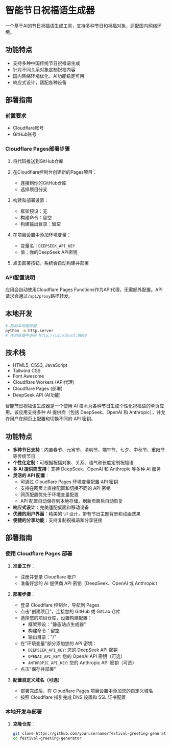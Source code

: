 # 智能节日祝福语生成器

一个基于AI的节日祝福语生成工具，支持多种节日和祝福对象，适配国内网络环境。

## 功能特点
- 支持多种中国传统节日祝福语生成
- 针对不同关系对象定制祝福内容
- 国内网络环境优化，AI功能稳定可用
- 响应式设计，适配各种设备

## 部署指南

### 前置要求
- Cloudflare账号
- GitHub账号

### Cloudflare Pages部署步骤

1. 将代码推送到GitHub仓库

2. 在Cloudflare控制台创建新的Pages项目：
   - 连接到你的GitHub仓库
   - 选择项目分支

3. 构建和部署设置：
   - 框架预设：无
   - 构建命令：留空
   - 构建输出目录：留空

4. 在项目设置中添加环境变量：
   - 变量名：`DEEPSEEK_API_KEY`
   - 值：你的DeepSeek API密钥

5. 点击部署按钮，系统会自动构建并部署

### API配置说明

应用会自动使用Cloudflare Pages Functions作为API代理，无需额外配置。API请求会通过`/api/proxy`路径转发。

## 本地开发

```bash
# 启动本地服务器
python -m http.server
# 在浏览器中访问 http://localhost:8000
```

## 技术栈
- HTML5, CSS3, JavaScript
- Tailwind CSS
- Font Awesome
- Cloudflare Workers (API代理)
- Cloudflare Pages (部署)
- DeepSeek API (AI功能)

智能节日祝福语生成器是一个使用 AI 技术为各种节日生成个性化祝福语的单页应用。该应用支持多种 AI 提供商（包括 DeepSeek、OpenAI 和 Anthropic），并允许用户在网页上配置和切换不同的 API 密钥。

## 功能特点

- **多种节日支持**：内置春节、元宵节、清明节、端午节、七夕、中秋节、重阳节等传统节日
- **个性化定制**：可根据祝福对象、关系、语气和长度定制祝福语
- **多 AI 提供商支持**：支持 DeepSeek、OpenAI 和 Anthropic 等多种 AI 服务
- **灵活的 API 配置**：
  - 可通过 Cloudflare Pages 环境变量配置 API 密钥
  - 支持在网页上直接配置和切换不同的 API 密钥
  - 网页配置优先于环境变量配置
  - API 配置自动保存到本地存储，刷新页面后自动恢复
- **响应式设计**：完美适配桌面和移动设备
- **优雅的用户界面**：精美的 UI 设计，带有节日主题背景和动画效果
- **便捷的分享功能**：支持复制祝福语和分享链接

## 部署指南

### 使用 Cloudflare Pages 部署

1. **准备工作**：
   - 注册并登录 Cloudflare 账户
   - 准备好您的 AI 提供商 API 密钥（DeepSeek、OpenAI 或 Anthropic）

2. **部署步骤**：
   - 登录 Cloudflare 控制台，导航到 Pages
   - 点击"创建项目"，连接您的 GitHub 或 GitLab 仓库
   - 选择您的项目仓库，设置构建配置：
     - 框架预设："静态站点生成器"
     - 构建命令：留空
     - 输出目录："/"
   - 在"环境变量"部分添加您的 API 密钥：
     - `DEEPSEEK_API_KEY`: 您的 DeepSeek API 密钥
     - `OPENAI_API_KEY`: 您的 OpenAI API 密钥（可选）
     - `ANTHROPIC_API_KEY`: 您的 Anthropic API 密钥（可选）
   - 点击"保存并部署"

3. **配置自定义域名（可选）**：
   - 部署完成后，在 Cloudflare Pages 项目设置中添加您的自定义域名
   - 按照 Cloudflare 指引完成 DNS 设置和 SSL 证书配置

### 本地开发与部署

1. **克隆仓库**：
   ```bash
   git clone https://github.com/yourusername/festival-greeting-generator.git
   cd festival-greeting-generator